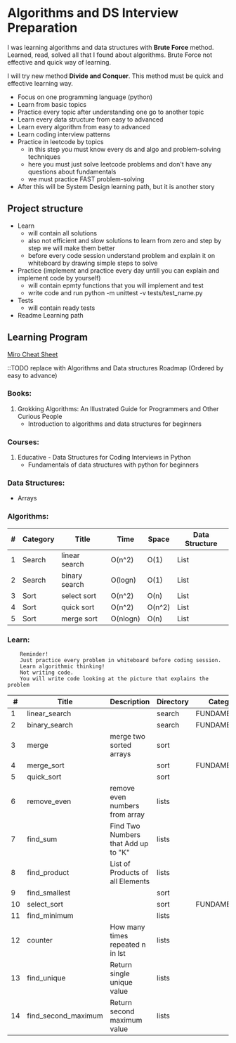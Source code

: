# Algorithms and DS Interview Preparation

I was learning algorithms and data structures with **Brute Force** method.
Learned, read, solved all that I found about algorithms. Brute Force not effective and quick way of learning.

I will try new method **Divide and Conquer**. This method must be quick and effective learning way.

* Focus on one programming language (python)
* Learn from basic topics
* Practice every topic after understanding one go to another topic
* Learn every data structure from easy to advanced
* Learn every algorithm from easy to advanced
* Learn coding interview patterns
* Practice in leetcode by topics
  * in this step you must know every ds and algo and problem-solving techniques
  * here you must just solve leetcode problems and don't have any questions about fundamentals
  * we must practice FAST problem-solving
* After this will be System Design learning path, but it is another story

## Project structure

* Learn
  * will contain all solutions 
  * also not efficient and slow solutions to learn from zero and step by step we will make them better
  * before every code session understand problem and explain it on whiteboard by drawing simple steps to solve
* Practice (implement and practice every day untill you can explain and implement code by yourself)
  * will contain epmty functions that you will implement and test
  * write code and run python -m unittest -v tests/test_name.py
* Tests
  * will contain ready tests
* Readme Learning path

## Learning Program

[Miro Cheat Sheet](https://miro.com/app/board/uXjVPprU-bc=/)

::TODO replace with Algorithms and Data structures Roadmap (Ordered by easy to advance)

### Books:
1. Grokking Algorithms: An Illustrated Guide for Programmers and Other Curious People
   * Introduction to algorithms and data structures for beginners

### Courses:
1. Educative - Data Structures for Coding Interviews in Python
   * Fundamentals of data structures with python for beginners

### Data Structures:
* Arrays

### Algorithms:

| # | Category  | Title         | Time     | Space   | Data Structure |
|---|-----------|---------------|----------|---------|----------------|
| 1 | Search    | linear search | O(n^2)   | O(1)    | List           |
| 2 | Search    | binary search | O(logn)  | O(1)    | List           |
| 3 | Sort      | select sort   | O(n^2)   | O(n)    | List           |
| 4 | Sort      | quick sort    | O(n^2)   | O(n^2)  | List           |
| 5 | Sort      | merge sort    | O(nlogn) | O(n)    | List           |

### Learn:

```
    Reminder! 
    Just practice every problem in whiteboard before coding session.
    Learn algorithmic thinking!
    Not writing code.
    You will write code looking at the picture that explains the problem
```

| #  | Title                | Description                         | Directory | Category      |
|----|----------------------|-------------------------------------|-----------|---------------|
| 1  | linear_search        |                                     | search    | FUNDAMENTALS  |
| 2  | binary_search        |                                     | search    | FUNDAMENTALS  |
| 3  | merge                | merge two sorted arrays             | sort      |               |
| 4  | merge_sort           |                                     | sort      | FUNDAMENTALS  |
| 5  | quick_sort           |                                     | sort      |               |
| 6  | remove_even          | remove even numbers from array      | lists     |               |
| 7  | find_sum             | Find Two Numbers that Add up to "K" | lists     |               |
| 8  | find_product         | List of Products of all Elements    | lists     |               |
| 9  | find_smallest        |                                     | sort      |               |
| 10 | select_sort          |                                     | sort      | FUNDAMENTALS  |
| 11 | find_minimum         |                                     | lists     |               |
| 12 | counter              | How many times repeated n in lst    | lists     |               |
| 13 | find_unique          | Return single unique value          | lists     |               |
| 14 | find_second_maximum  | Return second maximum value         | lists     |               |